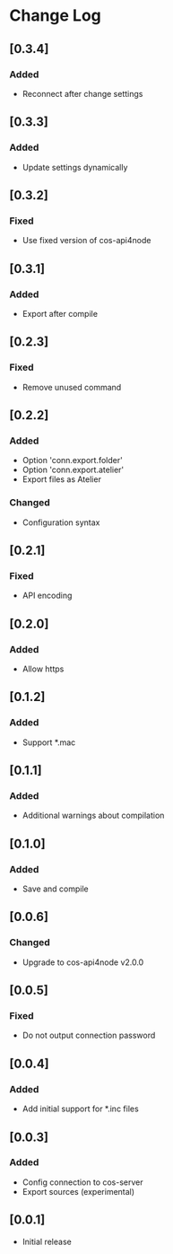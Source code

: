 # Change Log

## [0.3.4]
### Added
- Reconnect after change settings

## [0.3.3]
### Added
- Update settings dynamically

## [0.3.2]
### Fixed
- Use fixed version of cos-api4node

## [0.3.1]
### Added
- Export after compile

## [0.2.3]
### Fixed
- Remove unused command

## [0.2.2]
### Added
- Option 'conn.export.folder'
- Option 'conn.export.atelier'
- Export files as Atelier 

### Changed
- Configuration syntax

## [0.2.1]
### Fixed
- API encoding

## [0.2.0]
### Added
- Allow https

## [0.1.2]
### Added
- Support *.mac

## [0.1.1]
### Added
- Additional warnings about compilation 

## [0.1.0]
### Added
- Save and compile

## [0.0.6]
### Changed
- Upgrade to cos-api4node v2.0.0

## [0.0.5]
### Fixed
- Do not output connection password

## [0.0.4]
### Added
- Add initial support for *.inc files

## [0.0.3]
### Added
- Config connection to cos-server
- Export sources (experimental)

## [0.0.1]
- Initial release
